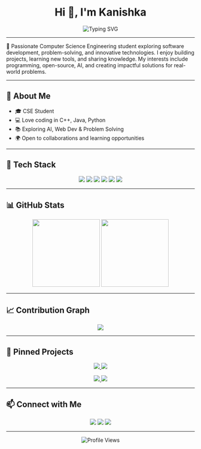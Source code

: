 <h1 align="center">Hi 👋, I'm Kanishka</h1>

<p align="center">
  <img src="https://readme-typing-svg.herokuapp.com?font=Fira+Code&size=24&pause=1000&color=36BCF7&center=true&vCenter=true&width=550&lines=Computer+Science+Engineering+Student;Passionate+Developer+%F0%9F%92%BB;Lifelong+Learner+%F0%9F%93%9A;Open+Source+Enthusiast+%F0%9F%9A%80" alt="Typing SVG" />
</p>

---

🚀 Passionate Computer Science Engineering student exploring software development, problem-solving, and innovative technologies. I enjoy building projects, learning new tools, and sharing knowledge. My interests include programming, open-source, AI, and creating impactful solutions for real-world problems.  

---

## 🌟 About Me  
- 🎓 CSE Student  
- 💻 Love coding in C++, Java, Python  
- 📚 Exploring AI, Web Dev & Problem Solving  
- 🌍 Open to collaborations and learning opportunities  

---

## 🔧 Tech Stack  
<p align="center">
  <img src="https://img.shields.io/badge/C++-00599C?style=for-the-badge&logo=cplusplus&logoColor=white" />
  <img src="https://img.shields.io/badge/Java-ED8B00?style=for-the-badge&logo=openjdk&logoColor=white" />
  <img src="https://img.shields.io/badge/Python-3776AB?style=for-the-badge&logo=python&logoColor=white" />
  <img src="https://img.shields.io/badge/Git-F05032?style=for-the-badge&logo=git&logoColor=white" />
  <img src="https://img.shields.io/badge/GitHub-181717?style=for-the-badge&logo=github&logoColor=white" />
  <img src="https://img.shields.io/badge/VS_Code-007ACC?style=for-the-badge&logo=visual-studio-code&logoColor=white" />
</p>

---

## 📊 GitHub Stats  
<p align="center">
  <img src="https://github-readme-stats.vercel.app/api?username=kanishka8590&show_icons=true&theme=tokyonight" height="180" />
  <img src="https://github-readme-stats.vercel.app/api/top-langs/?username=kanishka8590&layout=compact&theme=tokyonight" height="180" />
</p>

---

## 📈 Contribution Graph  
<p align="center">
  <img src="https://github-readme-activity-graph.vercel.app/graph?username=kanishka8590&theme=tokyo-night" />
</p>

---

## 📌 Pinned Projects  
<p align="center">
  <a href="https://github.com/YOUR_USERNAME/PROJECT_1">
    <img src="https://github-readme-stats.vercel.app/api/pin/?username=kanishka8590&repo=TaskManagementTool&theme=tokyonight" />
  </a>
  <a href="https://github.com/YOUR_USERNAME/PROJECT_2">
    <img src="https://github-readme-stats.vercel.app/api/pin/?username=kanishka8590&repo=WeatherApp&theme=tokyonight" />
  </a>
</p>

<p align="center">
  <a href="https://github.com/YOUR_USERNAME/PROJECT_3">
    <img src="https://github-readme-stats.vercel.app/api/pin/?username=kanishka8590&repo=ExamManagementSystem&theme=tokyonight" />
  </a>
  <a href="https://github.com/YOUR_USERNAME/PROJECT_4">
    <img src="https://github-readme-stats.vercel.app/api/pin/?username=kanishka8590&repo=ShoppingCartWebapp&theme=tokyonight" />
  </a>
</p>

---


## 📫 Connect with Me  
<p align="center">
  <a href="https://www.linkedin.com/in/kanishka-sharma-13abb7351/"><img src="https://img.shields.io/badge/LinkedIn-blue?style=for-the-badge&logo=linkedin" /></a>
  <a href="ks8590@srmist.edu.in"><img src="https://img.shields.io/badge/Email-red?style=for-the-badge&logo=gmail&logoColor=white" /></a>
  <a href="https://drive.google.com/file/d/1HjMaf9jBIOGDtPV7-4oiobq8nxnJKvQs/view?usp=sharing"><img src="https://img.shields.io/badge/Portfolio-000000?style=for-the-badge&logo=react&logoColor=white" /></a> 
</p>

---

<p align="center">
  <img src="https://komarev.com/ghpvc/?username=kanishka8590&label=Profile%20Views&color=blue&style=flat-square" alt="Profile Views" />
</p>
